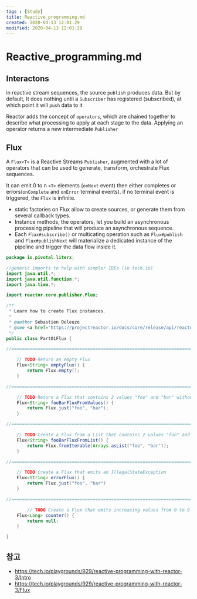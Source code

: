 ```yaml
---
tags : [Study]
title: Reactive_programming.md
created: 2020-04-13 12:01:29
modified: 2020-04-13 12:01:29
---
```


# Reactive_programming.md

## Interactons

in reactive stream sequences, the source `publish` produces data.
But by default, It does nothing until a `Subscriber` has registered (subscribed), at which point it will `push` data to it

Reactor adds the concept of `operators`, which are chained together to describe what processing to apply at each stage to the data. Applying an operator returns a new intermediate `Publisher`

## Flux

A `Flux<T>` is a Reactive Streams `Publisher`, augmented with a lot of operators that can be used to generate, transform, orchestrate Flux sequences.

It can emit 0 to n `<T>` elements (`onNext` event) then either completes or errors(`onComplete` and `onError` terminal events).
if no terminal event is triggered, the `Flux` is infinite.

* static factories on Flux allow to create sources, or generate them from several callback types.
* Instance methods, the operators, let you build an asynchronous processing pipeline that will produce an asynchronous sequence.
* Each `Flux#subscribe()` or multicating operation such as `Flux#publish` and `Flux#publishNext` will materialize a dedicated instance of the pipeline and trigger the data flow inside it.

```java
package io.pivotal.literx;

//generic imports to help with simpler IDEs (ie tech.io)
import java.util.*;
import java.util.function.*;
import java.time.*;

import reactor.core.publisher.Flux;

/**
 * Learn how to create Flux instances.
 *
 * @author Sebastien Deleuze
 * @see <a href="https://projectreactor.io/docs/core/release/api/reactor/core/publisher/Flux.html">Flux Javadoc</a>
 */
public class Part01Flux {

//========================================================================================

	// TODO Return an empty Flux
	Flux<String> emptyFlux() {
		return Flux.empty();
	}

//========================================================================================

	// TODO Return a Flux that contains 2 values "foo" and "bar" without using an array or a collection
	Flux<String> fooBarFluxFromValues() {
		return Flux.just("foo", "bar");
	}

//========================================================================================

	// TODO Create a Flux from a List that contains 2 values "foo" and "bar"
	Flux<String> fooBarFluxFromList() {
		return Flux.fromIterable(Arrays.asList("foo", "bar"));
	}

//========================================================================================

	// TODO Create a Flux that emits an IllegalStateException
	Flux<String> errorFlux() {
		return Flux.just("foo", "bar")
	}

//========================================================================================

		// TODO Create a Flux that emits increasing values from 0 to 9 each 100ms
	Flux<Long> counter() {
		return null;
	}

}
```

## 참고
* https://tech.io/playgrounds/929/reactive-programming-with-reactor-3/Intro
* https://tech.io/playgrounds/929/reactive-programming-with-reactor-3/Flux
